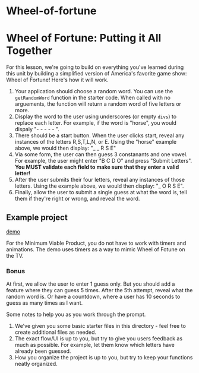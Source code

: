 # Wheel-of-fortune
# Wheel of Fortune: Putting it All Together

For this lesson, we're going to build on everything you've learned during this unit by building a simplified version of America's favorite game show: Wheel of Fortune! Here's how it will work. 

1. Your application should choose a random word. You can use the `getRandomWord` function in the starter code. When called with no arguements, the function will return a random word of five letters or more.
2. Display the word to the user using underscores (or empty `divs`) to replace each letter. For example, if the word is "horse", you would dispaly "- - - - - ".
3. There should be a start button. When the user clicks start, reveal any instances of the letters R,S,T,L,N, or E. Using the "horse" example above, we would then display: "_ _ R S E"
4. Via some form, the user can then guess 3 constanants and one vowel. For example, the user might enter "B C D O" and press "Submit Letters". **You MUST validate each field to make sure that they enter a valid letter!**
5. After the user submits their four letters, reveal any instances of those letters. Using the example above, we would then display: "_ O R S E".
6. Finally, allow the user to submit a single guess at what the word is, tell them if they're right or wrong, and reveal the word. 

## Example project

[demo](https://weilyl.github.io/wheel-of-fortune/)

For the Minimum Viable Product, you do not have to work with timers and animations. The demo uses timers as a way to mimic Wheel of Fotune on the TV.

### Bonus

At first, we allow the user to enter 1 guess only. But you should add a feature where they can guess 5 times. After the 5th attempt, reveal what the random word is. Or have a countdown, where a user has 10 seconds to guess as many times as I want.

Some notes to help you as you work through the prompt. 

1. We've given you some basic starter files in this directory - feel free to create additional files as needed. 
2. The exact flow/UI is up to you, but try to give you users feedback as much as possible. For example, let them know which letters have already been guessed. 
3. How you organize the project is up to you, but try to keep your functions neatly organized. 
